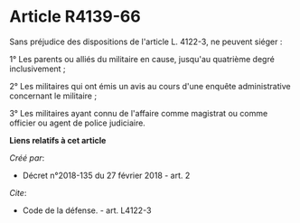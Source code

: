 # Article R4139-66

Sans préjudice des dispositions de l'article L. 4122-3, ne peuvent siéger : 

1° Les parents ou alliés du militaire en cause, jusqu'au quatrième degré inclusivement ; 

2° Les militaires qui ont émis un avis au cours d'une enquête administrative concernant le militaire ; 

3° Les militaires ayant connu de l'affaire comme magistrat ou comme officier ou agent de police judiciaire.

**Liens relatifs à cet article**

_Créé par_:

  - Décret n°2018-135 du 27 février 2018 - art. 2

_Cite_:

  - Code de la défense. - art. L4122-3
